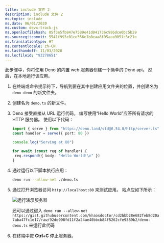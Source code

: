 ```yaml
---
title: include 文件 2
description: include 文件 2
ms.topic: include
ms.date: 06/01/2020
ms.custom: devx-track-js
ms.openlocfilehash: 05f3e5fb847e7589e41d041736c986dce0bc5b29
ms.sourcegitcommit: 5541f993c01ce356e1b0eaa8f95aea9051c3c21e
ms.translationtype: HT
ms.contentlocale: zh-CN
ms.lasthandoff: 11/03/2020
ms.locfileid: "93278651"
---
```

此步骤中，你将使用 Deno 的内置 web 服务器创建一个简单的 Deno api。 然后，在本地运行该应用。

1. 在终端或命令提示符下，导航到要在其中创建应用文件夹的位置，并创建名为 `deno-demo` 的新文件夹。

1. 创建名为 `demo.ts` 的新文件。
1. Deno 接受直接从 URL 运行代码。 编写使用“Hello World”应答所有请求的 HTTP 服务器。 使用以下代码：

    ```typescript
    import { serve } from "https://deno.land/std@0.54.0/http/server.ts"
    const handler = serve({ port: 80 })

    console.log("Serving at 80")

    for await (const req of handler) {
     req.respond({ body: "Hello World!\n" })
    }
    ```

1. 通过运行以下脚本执行应用：

    ```bash
    deno run --allow-net ./demo.ts
    ```

1. 通过打开浏览器访问 `http://localhost:80` 来测试应用。 站点应如下所示：

    ![运行演示服务器](../../media/deploy-azure/deno-hello-world.png)

    还可以通过键入 `deno run --allow-net https://gist.githubusercontent.com/khaosdoctor/cd2bbb28e682feb8d20a7aba47fc1e17/raw/92de998fd11f2a24ae40bbcb84f5262cfe9389b2/deno-demo.ts` 来运行此代码

1. 在终端中按 **Ctrl**+**C** 停止服务器。
